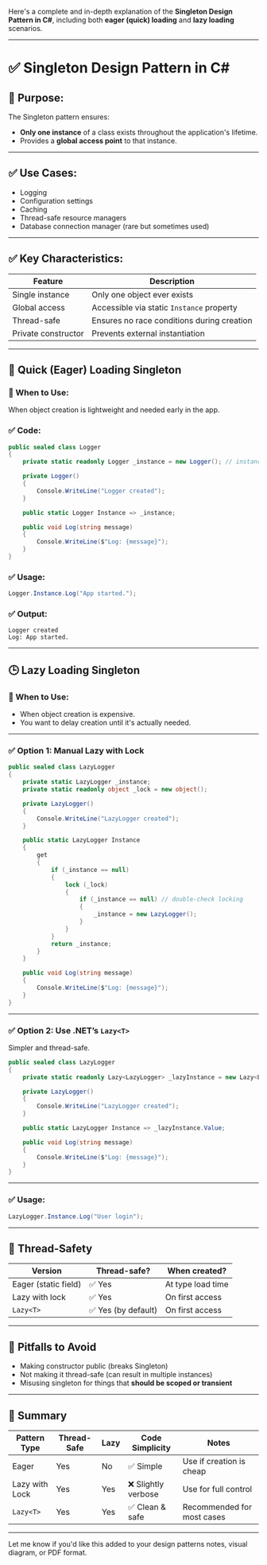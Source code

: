 Here's a complete and in-depth explanation of the **Singleton Design Pattern in C#**, including both **eager (quick) loading** and **lazy loading** scenarios.

---

# ✅ Singleton Design Pattern in C\#

## 📌 Purpose:

The Singleton pattern ensures:

* **Only one instance** of a class exists throughout the application's lifetime.
* Provides a **global access point** to that instance.

---

## ✅ Use Cases:

* Logging
* Configuration settings
* Caching
* Thread-safe resource managers
* Database connection manager (rare but sometimes used)

---

## ✅ Key Characteristics:

| Feature             | Description                                |
| ------------------- | ------------------------------------------ |
| Single instance     | Only one object ever exists                |
| Global access       | Accessible via static `Instance` property  |
| Thread-safe         | Ensures no race conditions during creation |
| Private constructor | Prevents external instantiation            |

---

## 🔧 Quick (Eager) Loading Singleton

### 📌 When to Use:

When object creation is lightweight and needed early in the app.

### ✅ Code:

```csharp
public sealed class Logger
{
    private static readonly Logger _instance = new Logger(); // instance created at load time

    private Logger()
    {
        Console.WriteLine("Logger created");
    }

    public static Logger Instance => _instance;

    public void Log(string message)
    {
        Console.WriteLine($"Log: {message}");
    }
}
```

### ✅ Usage:

```csharp
Logger.Instance.Log("App started.");
```

### ✅ Output:

```text
Logger created
Log: App started.
```

---

## 🕒 Lazy Loading Singleton

### 📌 When to Use:

* When object creation is expensive.
* You want to delay creation until it's actually needed.

---

### ✅ Option 1: Manual Lazy with Lock

```csharp
public sealed class LazyLogger
{
    private static LazyLogger _instance;
    private static readonly object _lock = new object();

    private LazyLogger()
    {
        Console.WriteLine("LazyLogger created");
    }

    public static LazyLogger Instance
    {
        get
        {
            if (_instance == null)
            {
                lock (_lock)
                {
                    if (_instance == null) // double-check locking
                    {
                        _instance = new LazyLogger();
                    }
                }
            }
            return _instance;
        }
    }

    public void Log(string message)
    {
        Console.WriteLine($"Log: {message}");
    }
}
```

---

### ✅ Option 2: Use .NET’s `Lazy<T>`

Simpler and thread-safe.

```csharp
public sealed class LazyLogger
{
    private static readonly Lazy<LazyLogger> _lazyInstance = new Lazy<LazyLogger>(() => new LazyLogger());

    private LazyLogger()
    {
        Console.WriteLine("LazyLogger created");
    }

    public static LazyLogger Instance => _lazyInstance.Value;

    public void Log(string message)
    {
        Console.WriteLine($"Log: {message}");
    }
}
```

---

### ✅ Usage:

```csharp
LazyLogger.Instance.Log("User login");
```

---

## 🔐 Thread-Safety

| Version              | Thread-safe?       | When created?     |
| -------------------- | ------------------ | ----------------- |
| Eager (static field) | ✅ Yes              | At type load time |
| Lazy with lock       | ✅ Yes              | On first access   |
| `Lazy<T>`            | ✅ Yes (by default) | On first access   |

---

## 🚫 Pitfalls to Avoid

* Making constructor public (breaks Singleton)
* Not making it thread-safe (can result in multiple instances)
* Misusing singleton for things that **should be scoped or transient**

---

## 🧠 Summary

| Pattern Type   | Thread-Safe | Lazy | Code Simplicity    | Notes                      |
| -------------- | ----------- | ---- | ------------------ | -------------------------- |
| Eager          | Yes         | No   | ✅ Simple           | Use if creation is cheap   |
| Lazy with Lock | Yes         | Yes  | ❌ Slightly verbose | Use for full control       |
| `Lazy<T>`      | Yes         | Yes  | ✅ Clean & safe     | Recommended for most cases |

---

Let me know if you'd like this added to your design patterns notes, visual diagram, or PDF format.

